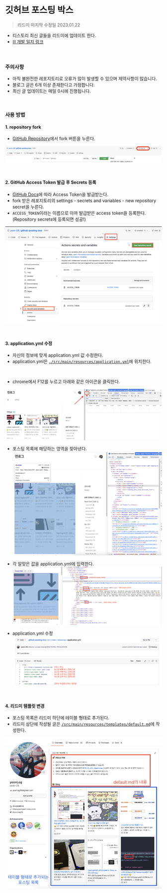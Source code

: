 # 깃허브 포스팅 박스

> 리드미 마지막 수정일 2023.01.22

- 티스토리 최신 글들을 리드미에 업데이트 한다.
- [⛓️ 개발 일지 링크](https://yeonyeon.tistory.com/293)

<br/>

### 주의사항

- 아직 불완전한 레포지토리로 오류가 많이 발생할 수 있으며 제약사항이 많습니다.
- 블로그 글은 6개 이상 존재한다고 가정합니다.
- 최신 글 업데이트는 매일 0시에 진행됩니다.

<br/>

### 사용 방법

#### 1. repository fork

- [GitHub Repository](https://github.com/yeon-06/github-posting-box)에서 fork 버튼을 누른다.

![](./docs/fork.png)

<br/>

#### 2. GitHub Access Token 발급 후 Secrets 등록

- [GitHub Docs](https://docs.github.com/ko/authentication/keeping-your-account-and-data-secure/creating-a-personal-access-token)에 따라 Access Token을 발급받는다.
- fork 받은 레포지토리의 settings - secrets and variables - new repository secret을 누른다.
- `ACCESS_TOKEN`이라는 이름으로 아까 발급받은 access token을 등록한다.
  (Repository secrets에 등록되면 성공!)

![](./docs/secret.png)

<br/>

#### 3. application.yml 수정

- 자신의 정보에 맞게 application.yml 값 수정한다.
- application.yml은 [`./src/main/resources/application.yml`](./src/main/resources/application.yml)에 위치한다.

<br/>

- chrome에서 F12를 누르고 아래와 같은 아이콘을 클릭한다.

![](./docs/f12.png)

- 포스팅 목록에 해당하는 영역을 찾아낸다.
![](./docs/posting-list.png)

- 각 알맞은 값을 application.yml에 입력한다.
![](./docs/tag-list.png)

- application.yml 수정  
![](./docs/application.png)

<br/>

#### 4. 리드미 템플릿 변경

- 포스팅 목록은 리드미 하단에 테이블 형태로 추가된다.
- 리드미 상단에 작성될 글은 [`/src/main/resources/templates/default.md`](./src/main/resources/templates/default.md)에 작성한다.

![](./docs/update.png)

<br/>
